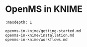 OpenMS in KNIME
===============

```{toctree}
:maxdepth: 1

openms-in-knime/getting-started.md
openms-in-knime/installation.md
openms-in-knime/workflows.md
```
